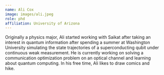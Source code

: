 ```yaml
---
name: Ali Cox
image: images/ali.jpeg
role: phd
affiliation: University of Arizona
---
```


Originally a physics major, Ali started working with Saikat after taking an interest in quantum information after spending a summer at Washington University simulating the state trajectories of a superconducting qubit under continuous weak measurement. He is currently working on solving a communication optimization problem on an optical channel and learning about quantum computing. In his free time, Ali likes to draw comics and hike.